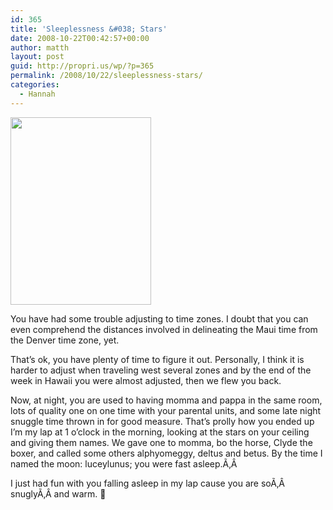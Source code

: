 ```yaml
---
id: 365
title: 'Sleeplessness &#038; Stars'
date: 2008-10-22T00:42:57+00:00
author: matth
layout: post
guid: http://propri.us/wp/?p=365
permalink: /2008/10/22/sleeplessness-stars/
categories:
  - Hannah
---
```

[<img class="alignnone size-full wp-image-364" src="http://hippeelee.com/blog/wp-content/uploads/2008/10/p-640-480-cdf907b7-e2b1-4e2d-a04b-ca17ddc2a6a0.jpeg" alt="" width="225" height="300" />](http://hippeelee.com/blog/wp-content/uploads/2008/10/p-640-480-cdf907b7-e2b1-4e2d-a04b-ca17ddc2a6a0.jpeg)

You have had some trouble adjusting to time zones. I doubt that you can even comprehend the distances involved in delineating the Maui time from the Denver time zone, yet.

That&#8217;s ok, you have plenty of time to figure it out. Personally, I think it is harder to adjust when traveling west several zones and by the end of the week in Hawaii you were almost adjusted, then we flew you back.

Now, at night, you are used to having momma and pappa in the same room, lots of quality one on one time with your parental units, and some late night snuggle time thrown in for good measure. That&#8217;s prolly how you ended up I&#8217;m my lap at 1 o&#8217;clock in the morning, looking at the stars on your ceiling and giving them names. We gave one to momma, bo the horse, Clyde the boxer, and called some others alphyomeggy, deltus and betus. By the time I named the moon: luceylunus; you were fast asleep.Ã‚Â 

I just had fun with you falling asleep in my lap cause you are soÃ‚Â snuglyÃ‚Â and warm. 🙂

<span style="color: #0000ee; text-decoration: underline;"><br /> </span>